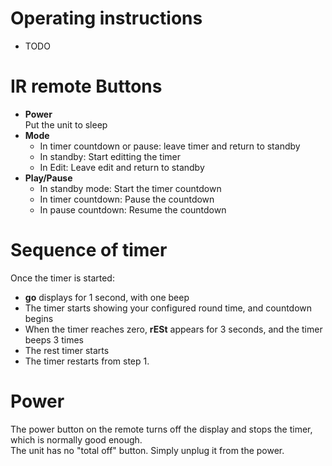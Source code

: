 # Operating instructions

* TODO

# IR remote Buttons

* **Power**  
Put the unit to sleep
* **Mode**  
  * In timer countdown or pause: leave timer and return to standby
  * In standby: Start editting the timer
  * In Edit: Leave edit and return to standby
* **Play/Pause**
  * In standby mode: Start the timer countdown
  * In timer countdown: Pause the countdown
  * In pause countdown: Resume the countdown

# Sequence of timer

Once the timer is started:
* **go** displays for 1 second, with one beep
* The timer starts showing your configured round time, and countdown begins
* When the timer reaches zero, **rESt** appears for 3 seconds, and the timer beeps 3 times
* The rest timer starts
* The timer restarts from step 1.

# Power

The power button on the remote turns off the display and stops the timer, which is normally good enough.  
The unit has no "total off" button. Simply unplug it from the power.

